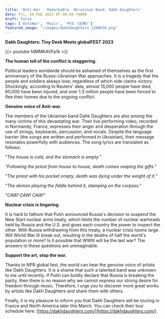 ```yaml
---
title: 'Anti-War - Remarkable  Ukrainian Band: Dakh Daughters'
date: Fri, 24 Feb 2023 07:40:50 +0000
draft: false
tags: ['AntiWar', 'Music', '中文 (台灣)']
featured_image: "/images/dakhdaughters_1200630.png"
---
```


**Dakh Daughters: Tiny Desk Meets globalFEST 2023**

{{<  youtube fdMMKAVFp1k >}}

**The human toll of the conflict is staggering.**

Political leaders worldwide should be ashamed of themselves as the first anniversary of the Russo-Ukrainian War approaches. It is a tragedy that the people and soldiers always lose, regardless of which side claims victory. Shockingly, according to Reuters' data, almost 15,000 people have died, 60,000 have been injured, and over 1.3 million people have been forced to flee their homes due to the ongoing conflict.


**Genuine voice of Anti-war.**

The members of the Ukrainian band Dahk Daughters are also among the many victims of this devastating war. Their live performing video, recorded in Normandy, France, expresses their anger and desperation through the use of strings, keyboards, percussion, and vocals. Despite the language barrier (the songs are written and performed in Ukrainian), their message resonates powerfully with audiences. The song lyrics are translated as follows:

_"The house is cold, and the stomach is empty."_

_"Following the priest from house to house, death comes reaping the gifts."_

_"The priest with his pocket empty, death was dying under the weight of it."_

_"The demon playing the fiddle behind it, stamping on the corpses."_

_"CAW! CAW! CAW!"_

**Nuclear crisis is lingering**.

It is hard to fathom that Putin announced Russia's decision to suspend the New Start nuclear arms treaty, which limits the number of nuclear warheads held by Russia and the U.S. and gives each country the power to inspect the other. With Russia withdrawing from this treaty, a nuclear crisis looms large. Will World War III break out, resulting in the deaths of half the world's population or more? Is it possible that WWIII will be the last war? The answers to these questions are unimaginable.

**Support the art, stop the war.**

Thanks to NPR global fest, the world can hear the genuine voice of artists like Dakh Daughters. It is a shame that such a talented band was unknown to me until recently. If Putin can boldly declare that Russia is breaking the parity, then there is no reason why we cannot express our strong desire for freedom through music. Therefore, I urge you to discover more great works by artists like Dakh Daughters and share them with others.

Finally, it is my pleasure to inform you that Dakh Daughters will be touring in France and North America later this March. You can check their tour schedule here: [](https://dakhdaughters.com/)[https://dakhdaughters.com/](https://dakhdaughters.com/).